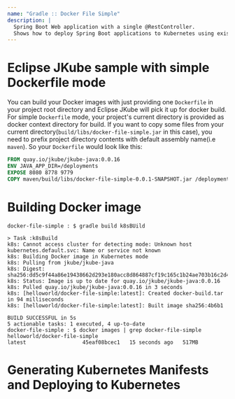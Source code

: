 ```yaml
---
name: "Gradle :: Docker File Simple"
description: |
  Spring Boot Web application with a single @RestController.
  Shows how to deploy Spring Boot applications to Kubernetes using existing Dockerfile with Eclipse JKube.
---
```

# Eclipse JKube sample with simple Dockerfile mode

You can build your Docker images with just providing one `Dockerfile` in your project root directory and Eclipse JKube
will pick it up for docker build. 
For simple `Dockerfile` mode, your project's current directory is provided as docker context directory for build.
If you want to copy some files from your current directory(`build/libs/docker-file-simple.jar` in this case), you need
to prefix project directory contents with default assembly name(i.e `maven`). So your `Dockerfile` would look like this:
```Dockerfile
FROM quay.io/jkube/jkube-java:0.0.16
ENV JAVA_APP_DIR=/deployments
EXPOSE 8080 8778 9779
COPY maven/build/libs/docker-file-simple-0.0.1-SNAPSHOT.jar /deployments/
```

# Building Docker image
```shell script
docker-file-simple : $ gradle build k8sBUild

> Task :k8sBuild
k8s: Cannot access cluster for detecting mode: Unknown host kubernetes.default.svc: Name or service not known
k8s: Building Docker image in Kubernetes mode
k8s: Pulling from jkube/jkube-java
k8s: Digest: sha256:dd5c9f44a86e19438662d293e180acc8d864887cf19c165c1b24ae703b16c2d4
k8s: Status: Image is up to date for quay.io/jkube/jkube-java:0.0.16
k8s: Pulled quay.io/jkube/jkube-java:0.0.16 in 3 seconds
k8s: [helloworld/docker-file-simple:latest]: Created docker-build.tar in 94 milliseconds
k8s: [helloworld/docker-file-simple:latest]: Built image sha256:4b6b1

BUILD SUCCESSFUL in 5s
5 actionable tasks: 1 executed, 4 up-to-date
docker-file-simple : $ docker images | grep docker-file-simple
helloworld/docker-file-simple                                                latest                  45eaf08bcec1   15 seconds ago   517MB
```

# Generating Kubernetes Manifests and Deploying to Kubernetes
```shell script
```

